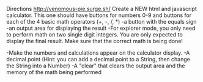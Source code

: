 Directions
http://venomous-pie.surge.sh/
Create a NEW html and javascript calculator. This one should have
buttons for numbers 0-9 and buttons for each of the 4 basic math operators (+, -, /, *)
-a button with the equals sign
-an output area for displaying the result
-For explorer mode, you only need to perform math on two single digit integers. You are only expected to display the final result. Make sure that the correct math is being done!

-Make the numbers and calculations appear on the calculator display.
-A decimal point (Hint: you can add a decimal point to a String, then change the String into a Number)
-A "clear" that clears the output area and the memory of the math being performed
